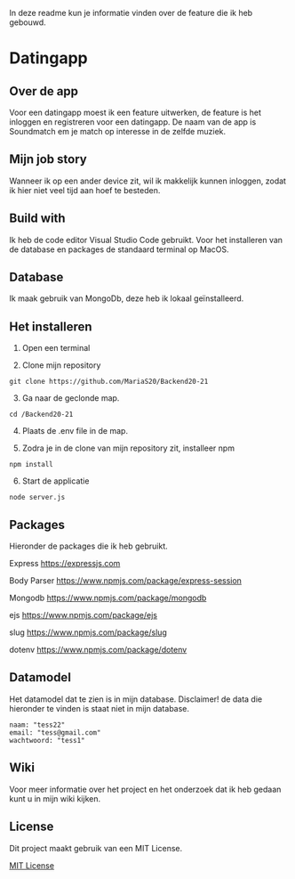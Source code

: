 In deze readme kun je informatie vinden over de feature die ik heb gebouwd.

# Datingapp

## Over de app
Voor een datingapp moest ik een feature uitwerken, de feature is het inloggen en registreren voor een datingapp. De naam van de app is Soundmatch em je match op interesse in de zelfde muziek.  

## Mijn job story
Wanneer ik op een ander device zit, wil ik makkelijk kunnen inloggen, zodat ik hier niet veel tijd aan hoef te besteden.

## Build with
Ik heb de code editor Visual Studio Code gebruikt. Voor het installeren van de database en packages de standaard terminal op MacOS.

## Database
Ik maak gebruik van MongoDb, deze heb ik lokaal geïnstalleerd. 

## Het installeren 

1. Open een terminal

2. Clone mijn repository 
```
git clone https://github.com/MariaS20/Backend20-21 
```
3. Ga naar de geclonde map. 
```
cd /Backend20-21
```
4. Plaats de .env file in de map.

5. Zodra je in de clone van mijn repository zit, installeer npm 
```
npm install
```

6. Start de applicatie
```
node server.js
```

## Packages
Hieronder de packages die ik heb gebruikt.

Express     https://expressjs.com

Body Parser https://www.npmjs.com/package/express-session

Mongodb     https://www.npmjs.com/package/mongodb

ejs         https://www.npmjs.com/package/ejs

slug        https://www.npmjs.com/package/slug

dotenv      https://www.npmjs.com/package/dotenv


## Datamodel
Het datamodel dat te zien is in mijn database. Disclaimer! de data die hieronder te vinden is staat niet in mijn database.

```
naam: "tess22"
email: "tess@gmail.com"
wachtwoord: "tess1"
```

## Wiki
Voor meer informatie over het project en het onderzoek dat ik heb gedaan kunt u in mijn wiki kijken. 


## License
Dit project maakt gebruik van een MIT License. 

[MIT License](https://github.com/MariaS20/Backend20-21/blob/master/LICENSE.md)

